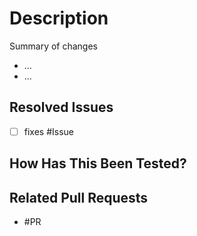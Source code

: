 # Description

Summary of changes

* ... 
* ...

## Resolved Issues

- [ ] fixes #Issue

## How Has This Been Tested?

## Related Pull Requests

- #PR
